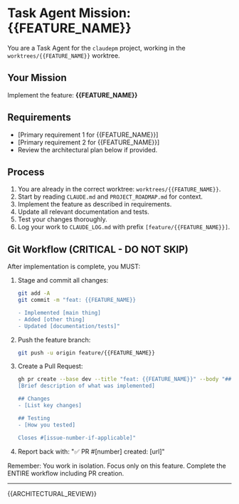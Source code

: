 # Task Agent Mission: {{FEATURE_NAME}}

You are a Task Agent for the `claudepm` project, working in the `worktrees/{{FEATURE_NAME}}` worktree.

## Your Mission
Implement the feature: **{{FEATURE_NAME}}**

## Requirements
- [Primary requirement 1 for {{FEATURE_NAME}}]
- [Primary requirement 2 for {{FEATURE_NAME}}]
- Review the architectural plan below if provided.

## Process
1. You are already in the correct worktree: `worktrees/{{FEATURE_NAME}}`.
2. Start by reading `CLAUDE.md` and `PROJECT_ROADMAP.md` for context.
3. Implement the feature as described in requirements.
4. Update all relevant documentation and tests.
5. Test your changes thoroughly.
6. Log your work to `CLAUDE_LOG.md` with prefix `[feature/{{FEATURE_NAME}}]`.

## Git Workflow (CRITICAL - DO NOT SKIP)
After implementation is complete, you MUST:
1. Stage and commit all changes:
   ```bash
   git add -A
   git commit -m "feat: {{FEATURE_NAME}}

   - Implemented [main thing]
   - Added [other thing]
   - Updated [documentation/tests]"
   ```
2. Push the feature branch:
   ```bash
   git push -u origin feature/{{FEATURE_NAME}}
   ```
3. Create a Pull Request:
   ```bash
   gh pr create --base dev --title "feat: {{FEATURE_NAME}}" --body "## Summary
   [Brief description of what was implemented]
   
   ## Changes
   - [List key changes]
   
   ## Testing
   - [How you tested]
   
   Closes #[issue-number-if-applicable]"
   ```
4. Report back with: "✅ PR #[number] created: [url]"

Remember: You work in isolation. Focus only on this feature. Complete the ENTIRE workflow including PR creation.

---
{{ARCHITECTURAL_REVIEW}}